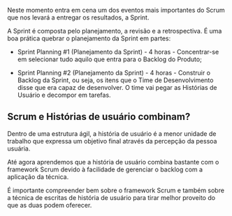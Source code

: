 Neste momento entra em cena um dos eventos mais importantes do Scrum que nos levará a entregar os resultados, a Sprint.

A Sprint é composta pelo planejamento, a revisão e a retrospectiva. É uma boa prática quebrar o planejamento da Sprint em partes:

- Sprint Planning #1 (Planejamento da Sprint) - 4 horas - Concentrar-se em selecionar tudo aquilo que entra para o Backlog do Produto;

- Sprint Planning #2 (Planejamento da Sprint) - 4 horas - Construir o Backlog da Sprint, ou seja, os itens que o Time de Desenvolvimento disse que era capaz de desenvolver. O time vai pegar as Histórias de Usuário e decompor em tarefas.

## Scrum e Histórias de usuário combinam?

Dentro de uma estrutura ágil, a história de usuário é a menor unidade de trabalho que expressa um objetivo final através da percepção da pessoa usuária.

Até agora aprendemos que a história de usuário combina bastante com o framework Scrum devido à facilidade de gerenciar o backlog com a aplicação da técnica.

É importante compreender bem sobre o framework Scrum e também sobre a técnica de escritas de história de usuário para tirar melhor proveito do que as duas podem oferecer.
